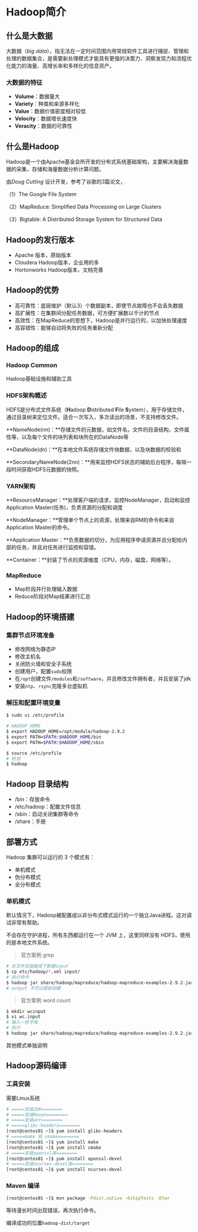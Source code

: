 # Hadoop简介

## 什么是大数据

大数据（*big data*），指无法在一定时间范围内用常规软件工具进行捕捉、管理和处理的数据集合，是需要新处理模式才能具有更强的决策力、洞察发现力和流程优化能力的海量、高增长率和多样化的信息资产。

### 大数据的特征

- **Volume**：数据量大
- **Variety**：种类和来源多样化
- **Value**：数据价值密度相对较低
- **Velocity**：数据增长速度快
- **Veracity**：数据的可靠性

## 什么是Hadoop

Hadoop是一个由Apache基金会所开发的分布式系统基础架构，主要解决海量数据的采集，存储和海量数据分析计算问题。

由*Doug Cutting* 设计开发，参考了谷歌的3篇论文，

（1）The Google File System

（2）MapReduce: Simpliﬁed Data Processing on Large Clusters

（3）Bigtable: A Distributed Storage System for Structured Data

## Hadoop的发行版本

- Apache 版本，原始版本
- Cloudera Hadoop版本，企业用的多
- Hortonworks Hadoop版本，文档完善

## Hadoop的优势

- 高可靠性：底层维护（默认3）个数据副本，即使节点故障也不会丢失数据
- 高扩展性：在集群间分配任务数据，可方便扩展数以千计的节点
- 高效性：在MapReduce的思想下，Hadoop是并行运行的，以加快处理速度
- 高容错性：能够自动将失败的任务重新分配

## Hadoop的组成

### Hadoop Common

Hadoop基础设施和辅助工具

### HDFS架构概述

HDFS是分布式文件系统（**H**adoop **D**istributed **F**ile **S**ystem），用于存储文件，通过目录树来定位文件。适合一次写入，多次读出的场景，不支持修改文件。

**NameNode(nn)：**存储文件的元数据，如文件名，文件的目录结构，文件属性等，以及每个文件的块列表和块所在的DataNode等

**DataNode(dn)：**在本地文件系统存储文件快数据，以及块数据的校验和

**SecondaryNameNode(2nn)：**用来监控HDFS状态的辅助后台程序，每隔一段时间获取HDFS元数据的快照。

### YARN架构

**ResourceManager：**处理客户端的请求，监控NodeManager，启动和监控Application Master(任务)，负责资源的分配和调度

**NodeManager：**管理单个节点上的资源，处理来自RM的命令和来自Application Master的命令。

**Application Master：**负责数据的切分，为应用程序申请资源并且分配给内部的任务，并且对任务进行监控和容错。

**Container：**封装了节点的资源维度（CPU，内存，磁盘，网络等）。

### MapReduce

- Map阶段并行处理输入数据
- Reduce阶段对Map结果进行汇总

## Hadoop的环境搭建

### 集群节点环境准备

- 修改网络为静态IP
- 修改主机名
- 关闭防火墙和安全子系统
- 创建用户，配置`sudo`权限
- 在`/opt`创建文件`/modules`和`/software`，并且修改文件拥有者，并且安装了jdk
- 安装`ntp`、`rsync`克隆多台虚拟机

### 解压和配置环境变量

```bash
$ sudo vi /etc/profile

# HADOOP_HOME
$ export HADOOP_HOME=/opt/module/hadoop-2.9.2
$ export PATH=$PATH:$HADOOP_HOME/bin
$ export PATH=$PATH:$HADOOP_HOME/sbin

$ source /etc/profile
# 检测
$ hadoop
```

## Hadoop 目录结构

- /bin：存放命令
- /etc/hadoop：配置文件信息
- /sbin：启动关闭集群等命令
- /share：手册

## 部署方式

Hadoop 集群可以运行的 3 个模式有：

- 单机模式
- 伪分布模式
- 全分布模式

### 单机模式

默认情况下，Hadoop被配置成以非分布式模式运行的一个独立Java进程。这对调试非常有帮助。

不会存在守护进程，所有东西都运行在一个 JVM 上，这里同样没有 HDFS，使用的是本地文件系统。

> 官方案例 grep

```bash
# 在文件安装路径下新建input
$ cp etc/hadoop/*.xml input/
# 执行命令
$ hadoop jar share/hadoop/mapreduce/hadoop-mapreduce-examples-2.9.2.jar grep input/ output 'dfs[a-z.]+'
# output 不可以提前创建
```

> 官方案例 word count

```bash
$ mkdir wcinput
$ vi wc.input
# 输入一些字母
# 执行
$ hadoop jar share/hadoop/mapreduce/hadoop-mapreduce-examples-2.9.2.jar wordcount wcinput/ wcoutput
```

其他模式单独说明

## Hadoop源码编译

### 工具安装

需要Linux系统

```bash
# =====安装JDK========
# =====安装Maven========
# =====安装ant========
# =====glibc-headers========
[root@centos01 ~]$ yum install glibc-headers
# =====make 和 cmake========
[root@centos01 ~]$ yum install make
[root@centos01 ~]$ yum install cmake
# =====安装openssl库========
[root@centos01 ~]$ yum install openssl-devel
# =====安装ncurses-devel库========
[root@centos01 ~]$ yum install ncurses-devel
```

### Maven 编译

```bash
[root@centos01 ~]$ mvn package -Pdist,native -DskipTests -Dtar
```

等待漫长时间出现错误，再次执行命令。

编译成功的位置`hadoop-dist/target`